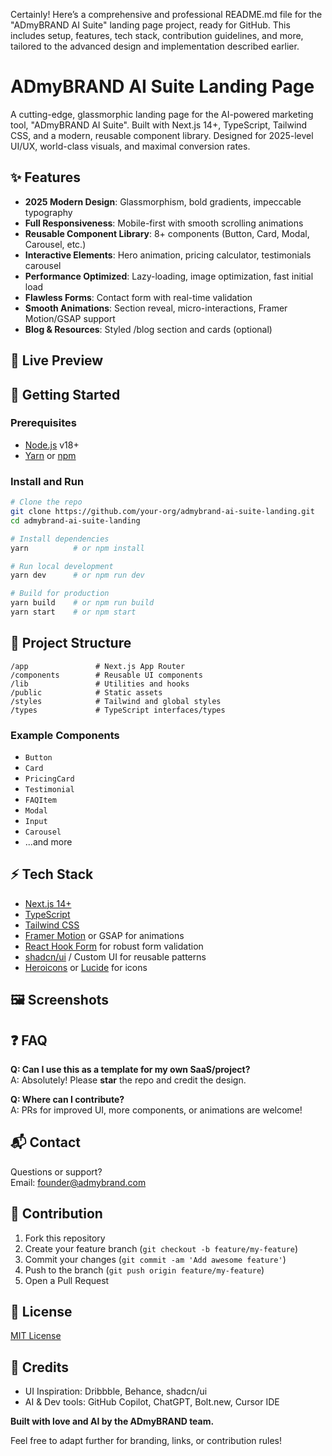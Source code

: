 Certainly! Here’s a comprehensive and professional README.md file for the "ADmyBRAND AI Suite" landing page project, ready for GitHub. This includes setup, features, tech stack, contribution guidelines, and more, tailored to the advanced design and implementation described earlier.

# ADmyBRAND AI Suite Landing Page

A cutting-edge, glassmorphic landing page for the AI-powered marketing tool, "ADmyBRAND AI Suite". Built with Next.js 14+, TypeScript, Tailwind CSS, and a modern, reusable component library. Designed for 2025-level UI/UX, world-class visuals, and maximal conversion rates.

## ✨ Features

- **2025 Modern Design**: Glassmorphism, bold gradients, impeccable typography
- **Full Responsiveness**: Mobile-first with smooth scrolling animations
- **Reusable Component Library**: 8+ components (Button, Card, Modal, Carousel, etc.)
- **Interactive Elements**: Hero animation, pricing calculator, testimonials carousel
- **Performance Optimized**: Lazy-loading, image optimization, fast initial load
- **Flawless Forms**: Contact form with real-time validation
- **Smooth Animations**: Section reveal, micro-interactions, Framer Motion/GSAP support
- **Blog & Resources**: Styled /blog section and cards (optional)

## 🌈 Live Preview

[//]: # (Link to deployed site, if available)

## 🚀 Getting Started

### Prerequisites

- [Node.js](https://nodejs.org/) v18+
- [Yarn](https://yarnpkg.com/) or [npm](https://www.npmjs.com/)

### Install and Run

```bash
# Clone the repo
git clone https://github.com/your-org/admybrand-ai-suite-landing.git
cd admybrand-ai-suite-landing

# Install dependencies
yarn          # or npm install

# Run local development
yarn dev      # or npm run dev

# Build for production
yarn build    # or npm run build
yarn start    # or npm start
```

## 🧩 Project Structure

```
/app               # Next.js App Router
/components        # Reusable UI components
/lib               # Utilities and hooks
/public            # Static assets
/styles            # Tailwind and global styles
/types             # TypeScript interfaces/types
```

### Example Components

- `Button`
- `Card`
- `PricingCard`
- `Testimonial`
- `FAQItem`
- `Modal`
- `Input`
- `Carousel`
- ...and more

## ⚡️ Tech Stack

- [Next.js 14+](https://nextjs.org/)
- [TypeScript](https://www.typescriptlang.org/)
- [Tailwind CSS](https://tailwindcss.com/)
- [Framer Motion](https://www.framer.com/motion/) or GSAP for animations
- [React Hook Form](https://react-hook-form.com/) for robust form validation
- [shadcn/ui](https://ui.shadcn.com/) / Custom UI for reusable patterns
- [Heroicons](https://heroicons.com/) or [Lucide](https://lucide.dev/) for icons

## 🖼️ Screenshots

[//]: # (Add screenshots or GIFs of hero, features, pricing, etc.)

## ❓ FAQ

**Q: Can I use this as a template for my own SaaS/project?**  
A: Absolutely! Please **star** the repo and credit the design.

**Q: Where can I contribute?**  
A: PRs for improved UI, more components, or animations are welcome!

## 📬 Contact

Questions or support?  
Email: [founder@admybrand.com](mailto:founder@admybrand.com)

## 🤝 Contribution

1. Fork this repository
2. Create your feature branch (`git checkout -b feature/my-feature`)
3. Commit your changes (`git commit -am 'Add awesome feature'`)
4. Push to the branch (`git push origin feature/my-feature`)
5. Open a Pull Request

## 📝 License

[MIT License](LICENSE)

## 🙌 Credits

- UI Inspiration: Dribbble, Behance, shadcn/ui
- AI & Dev tools: GitHub Copilot, ChatGPT, Bolt.new, Cursor IDE

**Built with love and AI by the ADmyBRAND team.**

Feel free to adapt further for branding, links, or contribution rules!
